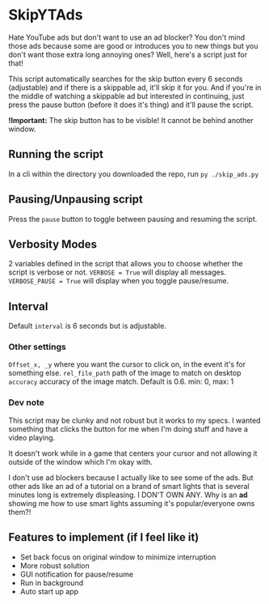 # SkipYTAds

Hate YouTube ads but don't want to use an ad blocker? You don't mind those ads because some are good or introduces you to new things but you don't want those extra long annoying ones? Well, here's a script just for that!

This script automatically searches for the skip button every 6 seconds (adjustable) and if there is a skippable ad, it'll skip it for you. And if you're in the middle of watching a skippable ad but interested in continuing, just press the pause button (before it does it's thing) and it'll pause the script.

**!Important:** The skip button has to be visible! It cannot be behind another window.


## Running the script
In a cli within the directory you downloaded the repo, run `py ./skip_ads.py`

## Pausing/Unpausing script
Press the `pause` button to toggle between pausing and resuming the script.

## Verbosity Modes
2 variables defined in the script that allows you to choose whether the script is verbose or not.
`VERBOSE = True` will display all messages.
`VERBOSE_PAUSE = True` will display when you toggle pause/resume.

## Interval
Default `interval` is 6 seconds but is adjustable.

### Other settings
`Offset_x, _y` where you want the cursor to click on, in the event it's for something else.
`rel_file_path` path of the image to match on desktop
`accuracy` accuracy of the image match. Default is 0.6. min: 0, max: 1

### Dev note
This script may be clunky and not robust but it works to my specs. I wanted something that clicks the button for me when I'm doing stuff and have a video playing. 

It doesn't work while in a game that centers your cursor and not allowing it outside of the window which I'm okay with. 

I don't use ad blockers because I actually like to see some of the ads. But other ads like an ad of a tutorial on a brand of smart lights that is several minutes long is extremely displeasing. I DON'T OWN ANY. Why is an **ad** showing me how to use smart lights assuming it's popular/everyone owns them?!

## Features to implement (if I feel like it)
- Set back focus on original window to minimize interruption
- More robust solution
- GUI notification for pause/resume
- Run in background
- Auto start up app
